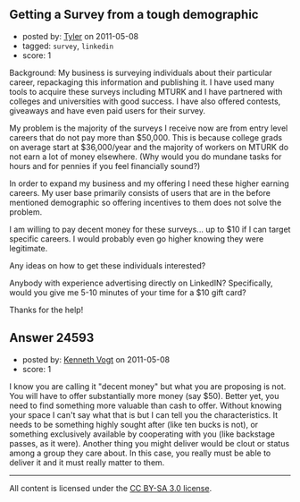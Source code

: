 ## Getting a Survey from a tough demographic

- posted by: [Tyler](https://stackexchange.com/users/-1/10311-tyler) on 2011-05-08
- tagged: `survey`, `linkedin`
- score: 1

Background: My business is surveying individuals about their particular career, repackaging this information and publishing it. I have used many tools to acquire these surveys including MTURK  and I have partnered with colleges and universities with good success. I have also offered contests, giveaways and have even paid users for their survey. 

My problem is the majority of the surveys I receive now are from entry level careers that do not pay more than $50,000. This is because college grads on average start at $36,000/year and the majority of workers on MTURK do not earn a lot of money elsewhere. (Why would you do mundane tasks for hours and for pennies if you feel financially sound?)

In order to expand my business and my offering I need these higher earning careers. My user base primarily consists of users that are in the before mentioned demographic so offering incentives to them does not solve the problem.

I am willing to pay decent money for these surveys...  up to $10 if I can target specific careers. I would probably even go higher knowing they were legitimate. 

Any ideas on how to get these individuals interested? 

Anybody with experience advertising directly on LinkedIN? Specifically, would you give me 5-10 minutes of your time for a $10 gift card? 

Thanks for the help!


## Answer 24593

- posted by: [Kenneth Vogt](https://stackexchange.com/users/-1/6736-kenneth-vogt) on 2011-05-08
- score: 1

I know you are calling it "decent money" but what you are proposing is not. You will have to offer substantially more money (say $50). Better yet, you need to find something more valuable than cash to offer. Without knowing your space I can't say what that is but I can tell you the characteristics. It needs to be something highly sought after (like ten bucks is not), or something exclusively available by cooperating with you (like backstage passes, as it were). Another thing you might deliver would be clout or status among a group they care about. In this case, you really must be able to deliver it and it must really matter to them.



---

All content is licensed under the [CC BY-SA 3.0 license](https://creativecommons.org/licenses/by-sa/3.0/).
